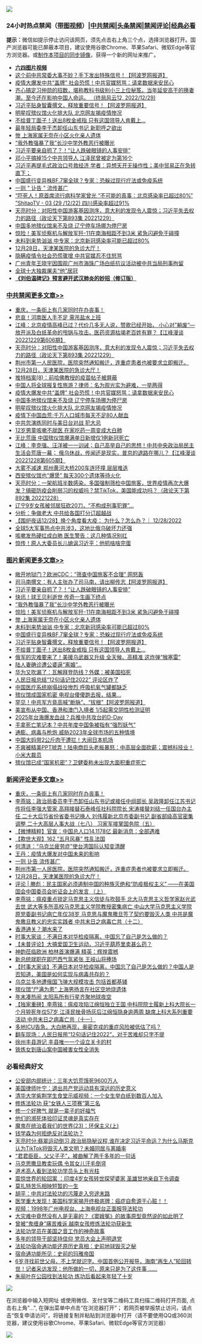 ![](https://raw.githubusercontent.com/jsvpn/jsproxy/dev/64photo/fqnews-qr.jpg)

<div id="tt">
<h3>24小时热点禁闻（<a href="https://aaa.v2dns.tk/?QAjUl=BgRp5UNKRn&T5Vk=fPVH&Q59Ab=WxGE" target="_blank">带图视频</a>）|<a href="#%E4%B8%AD%E5%85%B1%E7%A6%81%E9%97%BB%E6%9B%B4%E5%A4%9A%E6%96%87%E7%AB%A0">中共禁闻</a>|<a href="#%E5%9B%BE%E7%89%87%E6%96%B0%E9%97%BB%E6%9B%B4%E5%A4%9A%E6%96%87%E7%AB%A0">头条禁闻</a>|<a href="#%E6%96%B0%E9%97%BB%E8%AF%84%E8%AE%BA%E6%9B%B4%E5%A4%9A%E6%96%87%E7%AB%A0">禁闻评论|<a href="#%E5%BF%85%E7%9C%8B%E7%BB%8F%E5%85%B8%E5%A5%BD%E6%96%87">经典必看</a></h3>
<div><b>提示：</b>微信如提示停止访问该网页，须先点击右上角三个点，选择浏览器打开。国产浏览器可能已屏蔽本项目，建议使用谷歌Chrome、苹果Safari、微软Edge等官方浏览器。或<a href="%E5%88%B6%E4%BD%9Cgit%E7%A6%81%E9%97%BB%E9%95%9C%E5%83%8F.md">制作本项目的同步镜像</a>，获得一个新的网址来推广。</div>
<ul>
<li><b><a href="http://d2.v2rss.gq/64.mp4" target="_blank">六四图片视频</a></b></li>
<li><a href="/cnnews/20221229/1829699.md">这个前中共常委大事不妙？手下发出特殊信号！【阿波罗网报道】</a></li>
<li><a href="/cbnews/20221229/1829652.md">疫情大爆发中共“盖牌” 社会恐慌！中共官媒怒骂：请拿数据来安民心</a></li>
<li><a href="/sohnews/20221229/1829657.md">齐心搞定习仲勋的招数，堪称教科书级别小三上位秘笈。当年延安高干的换妻潮，至今还在影响中国人命运。 （终局风云12, 2022/12/29)</a></li>
<li><a href="/topimagenews/20221229/1829693.md">习近平贴身智囊撰文，释放重要信号！【阿波罗网报道】</a></li>
<li><a href="/cbnews/20221229/1829628.md">明星叹殡仪馆火化排大队 北京网友揭疫情惨况</a></li>
<li><a href="/topimagenews/20221229/1829640.md">不给普丁面子！送出8枚金戒指 只有这国领导人肯戴上…</a></li>
<li><a href="/cnnews/20221229/1829696.md">最年轻局委李干杰卸任山东书记 新职呼之欲出</a></li>
<li><a href="/topimagenews/20221230/1829819.md">惨 上海家属无奈在小区火化亲人遗体</a></li>
<li><a href="/topimagenews/20221230/1829852.md">“我外教强暴了我”长沙中学外教恶行被曝光</a></li>
<li><a href="/topimagenews/20221230/1829951.md">习近平要亲自抓了？！“让人跌破眼镜的人事安排”</a></li>
<li><a href="/cnnews/20221230/1829863.md">邓小平搞掉15个中共领导人 江泽民曾被定为第16个</a></li>
<li><a href="/cnnews/20221229/1829670.md">习近平再提毛式政治口号救经济 学者：异想天开无操作性；美中贸易正在急转直下；</a></li>
<li><a href="/topimagenews/20221229/1829726.md">中国盛行变异株BF.7窜全球？专家：恐躲过现行疗法或免疫系统</a></li>
<li><a href="/ssgc/20221229/1829752.md">一则 &quot; 讣告 &quot; 流传甚广</a></li>
<li><a href="/sohnews/20221230/1829823.md">“吓死人！原首席流行病科学家曾光 “不可能的真事：北京感染率已超过80%” ”ShitaoTV - 03 (29 /12/22) 四川感染率超过91%</a></li>
<li><a href="/cbnews/20221230/1829950.md">天亮时分：对阳性中国游客基因测序，意大利的发现令人震惊；习近平失去权力的路径（政论天下第893集 20221229）</a></li>
<li><a href="/cbnews/20221229/1829629.md">中国多地殡仪馆来不及烧 辽宁停车场挪为停尸房</a></li>
<li><a href="/topimagenews/20221230/1829834.md">惊险！美军侦察机与解放军歼-11在南海相距不到3米 紧急闪避免于碰撞</a></li>
<li><a href="/topimagenews/20221229/1829727.md">未料到来势汹汹 中专家：北京新冠感染率可能已超过80%</a></li>
<li><a href="/comments/20221230/1829895.md">12月28日，天津某医院的急诊大厅！</a></li>
<li><a href="/cnnews/20221230/1829888.md">隐瞒疫情令社会恐慌骤增 中共官媒忍不住怒骂</a></li>
<li><a href="/weiquan/20221229/1829666.md">广州青年王晓宇因围观广州市海珠广场白纸抗议活动被中共当局刑事拘留</a></li>
<li><a href="/cnnews/20221230/1829962.md">全球十大独裁屠夫“他”居冠</a></li>
<li><b><a href="/comments/20200207/1272816.md" target="_blank">《刘伯温碑记》预言避开武汉肺炎的妙招（修订版）</a></b></li>
</ul>
</div>

<div class="catlist">
<h3><a href="/cbnews/" target="_blank">中共禁闻</a><span><a href="/cbnews/" target="_blank" rel="nofollow">更多文章>></a></span></h3>
<ul>
<li><a href="/comments/20221230/1830030.md" target="_blank">重庆，一条街上有几家同时在办丧事！</a></li>
<li><a href="/cbnews/20221230/1829997.md" target="_blank">悲哀！河南医人手不足 需吊盐水上班</a></li>
<li><a href="/cbnews/20221230/1829996.md" target="_blank">江峰：北京疫情高峰已过？代价几多无人说，赞歌已经开始， 小心对”躺废“&#8212;放开派及白纸革命的甩锅与攻击。医药资源枯竭老百姓有罪？【江峰漫谈20221229第606期】</a></li>
<li><a href="/cbnews/20221230/1829950.md" target="_blank">天亮时分：对阳性中国游客基因测序，意大利的发现令人震惊；习近平失去权力的路径（政论天下第893集 20221229）</a></li>
<li><a href="/comments/20221230/1829929.md" target="_blank">荆州市第一人民医院，医院突然通知搬迁，连重症患者也被要求立即搬迁。</a></li>
<li><a href="/comments/20221230/1829895.md" target="_blank">12月28日，天津某医院的急诊大厅！</a></li>
<li><a href="/cbnews/20221230/1829803.md" target="_blank">推特档案(8)：前哈佛教授的疫苗帖子被屏蔽</a></li>
<li><a href="/cbnews/20221229/1829688.md" target="_blank">中国人将全球报复性旅游？律师：名为观光实为避难，一举两得</a></li>
<li><a href="/cbnews/20221229/1829652.md" target="_blank">疫情大爆发中共“盖牌” 社会恐慌！中共官媒怒骂：请拿数据来安民心</a></li>
<li><a href="/cbnews/20221229/1829629.md" target="_blank">中国多地殡仪馆来不及烧 辽宁停车场挪为停尸房</a></li>
<li><a href="/cbnews/20221229/1829628.md" target="_blank">明星叹殡仪馆火化排大队 北京网友揭疫情惨况</a></li>
<li><a href="/cbnews/20221229/1829601.md" target="_blank">疫情下中国血荒:千万人口城市每天不足80人献血</a></li>
<li><a href="/cbnews/20221229/1829592.md" target="_blank">中共忽演练同时与美日台对战 犯大忌</a></li>
<li><a href="/cbnews/20221229/1829585.md" target="_blank">12岁男童咳嗽不就医 在家吃药一周变成大白肺</a></li>
<li><a href="/cbnews/20221229/1829574.md" target="_blank">无比荒唐 中国殡仪馆爆满单日新增仅1例新冠死亡</a></li>
<li><a href="/cbnews/20221229/1829544.md" target="_blank">江峰：李克强、汪洋被一一训诫；自己高举自己的思想！中共中央政治局民主生活会荒唐一幕； 俄乌休战，传闻还是现实，普京的退路在哪儿？【江峰漫谈20221228第605期】</a></li>
<li><a href="/cbnews/20221229/1829527.md" target="_blank">大雾不减速 郑州黄河大桥200车连环撞 层层堆迭</a></li>
<li><a href="/cbnews/20221229/1829498.md" target="_blank">西安殡仪馆也“爆煲” 每天300个遗体等待火化</a></li>
<li><a href="/cbnews/20221229/1829494.md" target="_blank">天亮时分：一架航班半数感染，多国强制筛检中国旅客，世界疫情再次大爆发？搞砸防疫会削弱习的权威吗？禁TikTok，美国能成功吗？（政论天下第892集 20221228）</a></li>
<li><a href="/cbnews/20221229/1829449.md" target="_blank">辽宁9岁女孩被邻居狂砍20刀，“不构成刑事犯罪”…</a></li>
<li><a href="/cbnews/20221229/1829431.md" target="_blank">分析：争做老大 中共给各国打分订超越战</a></li>
<li><a href="/comments/20221229/1829398.md" target="_blank">【围炉夜话12/28】换个角度看大疫： 为什么？怎么办？｜ 12/28/2022</a></li>
<li><a href="/cbnews/20221229/1829384.md" target="_blank">全球5大军事热点中共涉3，这地比俄乌破坏力还强</a></li>
<li><a href="/cbnews/20221229/1829383.md" target="_blank">咳嗽发热硬扛成白肺 医生警告：这几种情况别扛</a></li>
<li><a href="/cbnews/20221229/1829377.md" target="_blank">惊传！原人大委员长儿媳讽习近平：他抓啥啥完蛋</a></li>

</ul>
</div>
<div class="catlist">
<h3><a href="/topimagenews/" target="_blank">图片新闻</a><span><a href="/topimagenews/" target="_blank" rel="nofollow">更多文章>></a></span></h3>
<ul>
<li><a href="/topimagenews/20221230/1829970.md" target="_blank">敞开地狱门？欧洲CDC：&#8221;筛查中国旅客不合理&#8221; 网怒轰</a></li>
<li><a href="/topimagenews/20221230/1829952.md" target="_blank">司马南撰文：有人主张办了司马南，请出柳传志【阿波罗网报道】</a></li>
<li><a href="/topimagenews/20221230/1829951.md" target="_blank">习近平要亲自抓了？！“让人跌破眼镜的人事安排”</a></li>
<li><a href="/topimagenews/20221230/1829853.md" target="_blank">快讯！球王贝利逝世 传奇一生画下终点</a></li>
<li><a href="/topimagenews/20221230/1829852.md" target="_blank">“我外教强暴了我”长沙中学外教恶行被曝光</a></li>
<li><a href="/topimagenews/20221230/1829834.md" target="_blank">惊险！美军侦察机与解放军歼-11在南海相距不到3米 紧急闪避免于碰撞</a></li>
<li><a href="/topimagenews/20221230/1829819.md" target="_blank">惨 上海家属无奈在小区火化亲人遗体</a></li>
<li><a href="/topimagenews/20221229/1829727.md" target="_blank">未料到来势汹汹 中专家：北京新冠感染率可能已超过80%</a></li>
<li><a href="/topimagenews/20221229/1829726.md" target="_blank">中国盛行变异株BF.7窜全球？专家：恐躲过现行疗法或免疫系统</a></li>
<li><a href="/topimagenews/20221229/1829693.md" target="_blank">习近平贴身智囊撰文，释放重要信号！【阿波罗网报道】</a></li>
<li><a href="/topimagenews/20221229/1829640.md" target="_blank">不给普丁面子！送出8枚金戒指 只有这国领导人肯戴上…</a></li>
<li><a href="/topimagenews/20221229/1829639.md" target="_blank">俄军的灾难要来了！美援乌武器又升级 全天候、高精准 这炸弹“猴塞雷”</a></li>
<li><a href="/topimagenews/20221229/1829514.md" target="_blank">陆人妻确诊遭公婆逼“离婚”…</a></li>
<li><a href="/topimagenews/20221229/1829497.md" target="_blank">华为又吹漏了：瓦解拜登防线？外媒：被美国掐死</a></li>
<li><a href="/topimagenews/20221229/1829496.md" target="_blank">人民日报总结“12句话记住2022” 评论区炸了</a></li>
<li><a href="/topimagenews/20221229/1829476.md" target="_blank">中国医疗系统崩塌战役惨烈 呼吸机氧气罐都缺乏</a></li>
<li><a href="/topimagenews/20221229/1829475.md" target="_blank">殡仪馆成国家机密 电视台傻傻跑去报，结果…</a></li>
<li><a href="/topimagenews/20221229/1829428.md" target="_blank">罕见！中共军方竟高喊“断脉”、“拔根”【阿波罗网报道】</a></li>
<li><a href="/topimagenews/20221229/1829422.md" target="_blank">美宣布从中国、香港和澳门入境者 1/5起需交阴性检测证明</a></li>
<li><a href="/topimagenews/20221229/1829405.md" target="_blank">2025年台海爆发血战？兵推中共攻台的D-Day</a></li>
<li><a href="/topimagenews/20221229/1829348.md" target="_blank">手拿死亡笔记本？中共年度中国兔被指有“强烈妖气”</a></li>
<li><a href="/topimagenews/20221228/1829274.md" target="_blank">通膨、病毒与枪炮 威胁2023年全球市场的五种情境</a></li>
<li><a href="/topimagenews/20221228/1829234.md" target="_blank">中国大妈带2公斤肉干遭拦！大闹日本机场</a></li>
<li><a href="/topimagenews/20221228/1829220.md" target="_blank">不爽被精美PPT唬弄！陆电商巨头老板暴怒：中高层全面砍薪；震撼科技业！小米大裁员</a></li>
<li><a href="/topimagenews/20221228/1829169.md" target="_blank">殡仪馆已成“国家机密”？卫健委称未出现大面积重症死亡</a></li>

</ul>
</div>
<div class="catlist">
<h3><a href="/comments/" target="_blank">新闻评论</a><span><a href="/comments/" target="_blank" rel="nofollow">更多文章>></a></span></h3>
<ul>
<li><a href="/comments/20221230/1830030.md" target="_blank">重庆，一条街上有几家同时在办丧事！</a></li>
<li><a href="/comments/20221230/1830017.md" target="_blank">李燕铭：政治局委员李干杰卸任山东书记或接任中组部长 吴政隆卸任江苏书记传将任李强大管家 高翔接替石泰峰任社科院院长 宋涛接替刘结一任国台办主任 二十大后15省份省委书记换人 刘伟履新北京市委副书记 副省部级高官密集调整 二十大高层人事大战（七八） 习家军接掌国务院（五）</a></li>
<li><a href="/comments/20221230/1830000.md" target="_blank">【微博精粹】官宣：中国总人口14.1178亿 最新消息：全部遇难</a></li>
<li><a href="/comments/20221230/1829974.md" target="_blank">【欺世大观】162 “五月风暴” 性乱法国</a></li>
<li><a href="/comments/20221230/1829973.md" target="_blank">何清涟：“乌克兰疲劳症”使台湾国际认知变清醒</a></li>
<li><a href="/comments/20221230/1829972.md" target="_blank">王丹：疫情大爆发对中国未来的影响</a></li>
<li><a href="/comments/20221230/1829937.md" target="_blank">一则 讣告 流传甚广</a></li>
<li><a href="/comments/20221230/1829929.md" target="_blank">荆州市第一人民医院，医院突然通知搬迁，连重症患者也被要求立即搬迁。</a></li>
<li><a href="/comments/20221230/1829895.md" target="_blank">12月28日，天津某医院的急诊大厅！</a></li>
<li><a href="/comments/20221230/1829869.md" target="_blank">评论 | 滕彪：民主国家必须遏制中国的种族灭绝和“防疫极权主义” ——在美国国会中国委员会听证会上的发言 （上）</a></li>
<li><a href="/comments/20221230/1829850.md" target="_blank">李燕铭：瘟疫重点锁定马克思主义信徒与吹鼓手 北大马克思主义哲学家赵光武去世 武大等多所高校马克思主义学院教授密集病亡 中山大学马克思主义学院原党委副书记病亡年仅38岁 马克思与魔鬼撒旦签了契约要毁灭人类 中共是魔鬼撒旦教义的忠实实践者 中共末日之病毒亡共（十二）</a></li>
<li><a href="/comments/20221230/1829838.md" target="_blank">香港通关？潮水来了</a></li>
<li><a href="/comments/20221230/1829808.md" target="_blank">时事大家谈：不满日本对华检疫隔离，中国忘了自己是怎么做的？</a></li>
<li><a href="/comments/20221230/1829790.md" target="_blank">【未普评论】大搞爱国卫生运动，习近平葫芦里卖甚么药？</a></li>
<li><a href="/comments/20221230/1829775.md" target="_blank">神韵莅临欧洲 柏林首演爆满 精英：辉煌震撼</a></li>
<li><a href="/comments/20221230/1829773.md" target="_blank">新总统就职在即巴西气氛紧张 王岐山将捧场</a></li>
<li><a href="/comments/20221229/1829731.md" target="_blank">【时事大家谈】不满日本对华检疫隔离，中国忘了自己是怎么做的？中国人是否知道，美国是如何实现与病毒共存的？</a></li>
<li><a href="/comments/20221229/1829669.md" target="_blank">乌克兰多地遭俄国飞弹大规模攻击 包括首都基辅</a></li>
<li><a href="/comments/20221229/1829668.md" target="_blank">殡仪馆“尸满为患” 上海男扬言在社区空地烧遗体</a></li>
<li><a href="/comments/20221229/1829593.md" target="_blank">年末凑热闹 太阳系所有行星齐聚地球夜空</a></li>
<li><a href="/comments/20221229/1829542.md" target="_blank">【独家重磅】李燕铭：瘟疫攻陷江绵恒独立王国 中科院院士履新上科大院长一个月猝死年仅57岁 江泽民挫骨扬灰后江绵恒隐身逾两周 缺席上科大系列重要活动 中共末日之病毒亡共（十一）</a></li>
<li><a href="/comments/20221229/1829536.md" target="_blank">多地ICU告急，大白肺再现，奥密克戎的重症风险被低估了吗？</a></li>
<li><a href="/comments/20221229/1829535.md" target="_blank">翻车现场：人民日报用“12句话记住2022”，对于苦难却只字不提</a></li>
<li><a href="/comments/20221229/1829518.md" target="_blank">徐州丰县游记 丰县唯一一个设立关卡的村</a></li>
<li><a href="/comments/20221229/1829517.md" target="_blank">铁炼女到唐山案中国被害女性全消失</a></li>

</ul>
</div>

<div class="catlist">
<h3>必看经典好文</h3>
<ul>
<li><a href="/comments/20200515/220430.md" target="_blank">公安部内部统计：三年大饥荒饿死9600万人</a></li>
<li><a href="/cnnews/20210819/1609201.md" target="_blank">美国律师叶宁：退出共产党运动具有深远的历史意义</a></li>
<li><a href="/comments/20221213/1822868.md" target="_blank">清华大学紫荆学生食堂示威视频：一个女生举白纸到数百人加入</a></li>
<li><a href="/comments/20210720/1514058.md" target="_blank">修炼法轮功 获“女铁人三项赛”第三名</a></li>
<li><a href="/funmedia/20200713/1359909.md" target="_blank">修一个好脾气 就是一辈子的好福气</a></li>
<li><a href="/ssgc/20220828/1777549.md" target="_blank">他们的濒死体验印证灵魂是真实存在</a></li>
<li><a href="/ssgc/20180904/993719.md" target="_blank">魔鬼在统治着我们的世界(23)：环保主义(上)</a></li>
<li><a href="/comments/20210123/1473430.md" target="_blank">钱学森为何拒绝反对法轮功？</a></li>
<li><a href="/cbnews/20220620/1747851.md" target="_blank">天亮时分:翡翠运动倒习,政治局隐秘议程,谁在决定习近平命运？为什么马斯克认为TikTok将毁灭人类文明？未婚同居与离婚率</a></li>
<li><a href="/comments/20220728/1764149.md" target="_blank">“君君臣臣，父父子子”，被曲解了两千多年的一句话</a></li>
<li><a href="/lifebaike/20180921/1001202.md" target="_blank">马克思撒旦教卖玩偶 令其女儿汗毛倒竖</a></li>
<li><a href="/comments/20200227/1284657.md" target="_blank">道术高人看到法轮功学员头上有光柱</a></li>
<li><a href="/comments/20210307/1499941.md" target="_blank">震惊世界的轮回案 ：印度4岁女孩转世探望婆家 圣雄甘地亲自下令调查</a></li>
<li><a href="/tculture/20211006/1633976.md" target="_blank">莫扎特苦乐相映短暂的一生</a></li>
<li><a href="/cbnews/20200720/1363328.md" target="_blank">胡平：中共对法轮功的污蔑走入穷途末路</a></li>
<li><a href="/comments/20201115/1431139.md" target="_blank">医学重大发现！美国科学家揭开终极底牌：癌症自愈源于心脏！！</a></li>
<li><a href="/topimagenews/20180331/921716.md" target="_blank">视频：1998年广州电视台、上海电视台正面报导法轮功</a></li>
<li><a href="/lifebaike/20210511/1544066.md" target="_blank">大灾难中竟然没有人是无辜的？《窦娥冤》的故事原型竟然说的如此明了</a></li>
<li><a href="/comments/20211125/1657403.md" target="_blank">曾被“鬼缠身”痛苦难诉 越南女孩修炼法轮功获新生</a></li>
<li><a href="/comments/20200511/1326751.md" target="_blank">法轮功学员在美国之音工作的神奇故事</a></li>
<li><a href="/comments/20210307/1500218.md" target="_blank">多年的领导干部坚持信仰 党员大会上声明退党</a></li>
<li><a href="/tculture/20121025/73069.md" target="_blank">法轮功宿命通功能还原历史真相：史前地球毁灭之秘</a></li>
<li><a href="/cbnews/20180711/970353.md" target="_blank">宿命通功能所见：史前的玛雅帝国</a></li>
<li><a href="/comments/20210716/1588420.md" target="_blank">6岁寻找前世父母，不上学就识字。中国首例公开报导，海南“再生人”轮回转世！记者采访发现：他所做的一切，原来只是为了这件事 &#8230;&#8230;</a></li>
<li><a href="/comments/20210720/1488271.md" target="_blank">朱丽叶在公园找到法轮功 炼功后看起来年轻了十岁</a></li>

</ul>
</div>

![](https://raw.githubusercontent.com/jsvpn/jsproxy/dev/64photo/fqnews-qr.jpg)

在浏览器中输入短网址 或使用微信、支付宝等二维码工具扫描二维码打开页面, 点击右上角"...", 在弹出菜单中点击“在浏览器打开”； 若网页被举报禁止访问，请点击“恢复申请访问”，将链接复制并粘贴到浏览器中打开（请不要使用QQ或360浏览器，建议使用谷歌Chrome、苹果Safari、微软Edge等官方浏览器）

![](https://raw.githubusercontent.com/jsvpn/jsproxy/dev/64photo/wx.jpg)